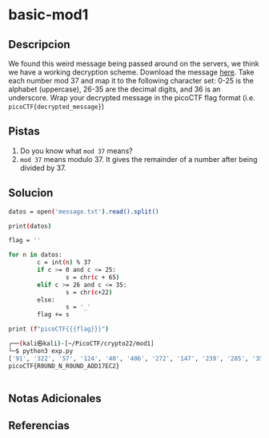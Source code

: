# basic-mod1

## Descripcion
We found this weird message being passed around on the servers, we think we have a working decryption scheme. Download the message [here](https://artifacts.picoctf.net/c/395/message.txt). Take each number mod 37 and map it to the following character set: 0-25 is the alphabet (uppercase), 26-35 are the decimal digits, and 36 is an underscore. Wrap your decrypted message in the picoCTF flag format (i.e. `picoCTF{decrypted_message}`)

## Pistas
1. Do you know what `mod 37` means?
2. `mod 37` means modulo 37. It gives the remainder of a number after being divided by 37.

## Solucion
```bash
datos = open('message.txt').read().split()

print(datos)

flag = ''

for n in datos:
        c = int(n) % 37
        if c >= 0 and c <= 25:
                s = chr(c + 65)
        elif c >= 26 and c <= 35:
                s = chr(c+22)
        else:
                s = '_'
        flag += s

print (f"picoCTF{{{flag}}}")

┌──(kali㉿kali)-[~/PicoCTF/crypto22/mod1]
└─$ python3 exp.py
['91', '322', '57', '124', '40', '406', '272', '147', '239', '285', '353', '272', '77', '110', '296', '262', '299', '323', '255', '337', '150', '102']
picoCTF{R0UND_N_R0UND_ADD17EC2}
                                

```


## Notas Adicionales

## Referencias
